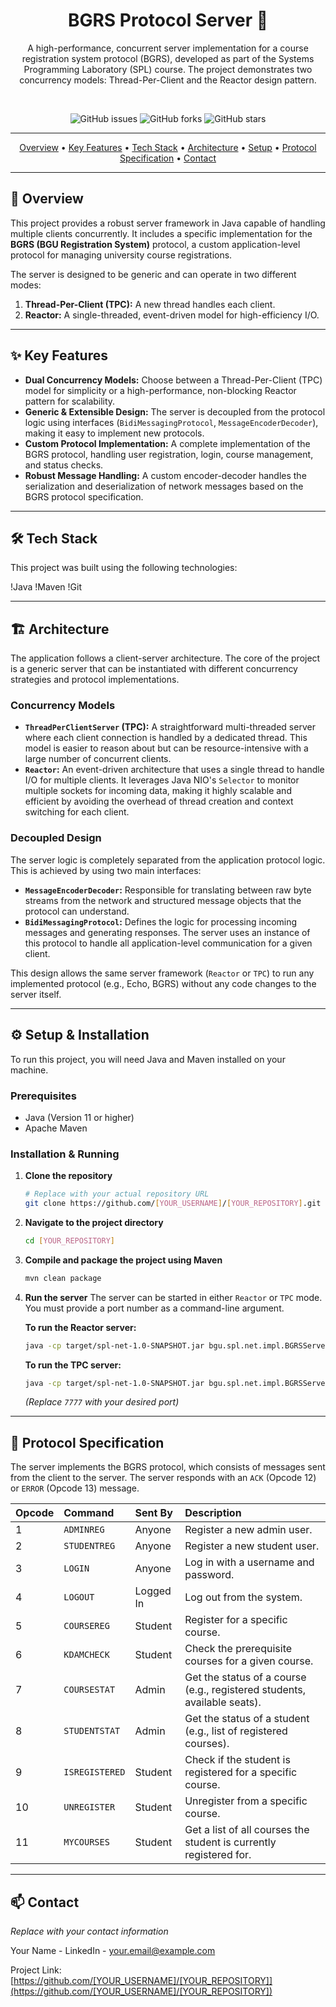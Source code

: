 <div align="center">
  
# BGRS Protocol Server 🚀

A high-performance, concurrent server implementation for a course registration system protocol (BGRS), developed as part of the Systems Programming Laboratory (SPL) course. The project demonstrates two concurrency models: Thread-Per-Client and the Reactor design pattern.

<br/>

<!-- Replace [YOUR_USERNAME]/[YOUR_REPOSITORY] with your actual GitHub user and repo name -->
![GitHub issues](https://img.shields.io/github/issues/[YOUR_USERNAME]/[YOUR_REPOSITORY]?style=for-the-badge&color=brightgreen)
![GitHub forks](https://img.shields.io/github/forks/[YOUR_USERNAME]/[YOUR_REPOSITORY]?style=for-the-badge&color=blue)
![GitHub stars](https://img.shields.io/github/stars/[YOUR_USERNAME]/[YOUR_REPOSITORY]?style=for-the-badge&color=yellow)

</div>

---

<p align="center">
  <a href="#-overview">Overview</a> •
  <a href="#-key-features">Key Features</a> •
  <a href="#-tech-stack">Tech Stack</a> •
  <a href="#-architecture">Architecture</a> •
  <a href="#-setup--installation">Setup</a> •
  <a href="#-protocol-specification">Protocol Specification</a> •
  <a href="#-contact">Contact</a>
</p>

---

## 📖 Overview
This project provides a robust server framework in Java capable of handling multiple clients concurrently. It includes a specific implementation for the **BGRS (BGU Registration System)** protocol, a custom application-level protocol for managing university course registrations.

The server is designed to be generic and can operate in two different modes:
1.  **Thread-Per-Client (TPC):** A new thread handles each client.
2.  **Reactor:** A single-threaded, event-driven model for high-efficiency I/O.

---

## ✨ Key Features
*   **Dual Concurrency Models:** Choose between a Thread-Per-Client (TPC) model for simplicity or a high-performance, non-blocking Reactor pattern for scalability.
*   **Generic & Extensible Design:** The server is decoupled from the protocol logic using interfaces (`BidiMessagingProtocol`, `MessageEncoderDecoder`), making it easy to implement new protocols.
*   **Custom Protocol Implementation:** A complete implementation of the BGRS protocol, handling user registration, login, course management, and status checks.
*   **Robust Message Handling:** A custom encoder-decoder handles the serialization and deserialization of network messages based on the BGRS protocol specification.

---

## 🛠️ Tech Stack
This project was built using the following technologies:

!Java
!Maven
!Git

---

## 🏗️ Architecture
The application follows a client-server architecture. The core of the project is a generic server that can be instantiated with different concurrency strategies and protocol implementations.

### Concurrency Models
*   **`ThreadPerClientServer` (TPC):** A straightforward multi-threaded server where each client connection is handled by a dedicated thread. This model is easier to reason about but can be resource-intensive with a large number of concurrent clients.
*   **`Reactor`:** An event-driven architecture that uses a single thread to handle I/O for multiple clients. It leverages Java NIO's `Selector` to monitor multiple sockets for incoming data, making it highly scalable and efficient by avoiding the overhead of thread creation and context switching for each client.

### Decoupled Design
The server logic is completely separated from the application protocol logic. This is achieved by using two main interfaces:
*   **`MessageEncoderDecoder`:** Responsible for translating between raw byte streams from the network and structured message objects that the protocol can understand.
*   **`BidiMessagingProtocol`:** Defines the logic for processing incoming messages and generating responses. The server uses an instance of this protocol to handle all application-level communication for a given client.

This design allows the same server framework (`Reactor` or `TPC`) to run any implemented protocol (e.g., Echo, BGRS) without any code changes to the server itself.

---

## ⚙️ Setup & Installation
To run this project, you will need Java and Maven installed on your machine.

### Prerequisites
*   Java (Version 11 or higher)
*   Apache Maven

### Installation & Running
1.  **Clone the repository**
    ```bash
    # Replace with your actual repository URL
    git clone https://github.com/[YOUR_USERNAME]/[YOUR_REPOSITORY].git
    ```
2.  **Navigate to the project directory**
    ```bash
    cd [YOUR_REPOSITORY]
    ```
3.  **Compile and package the project using Maven**
    ```bash
    mvn clean package
    ```
4.  **Run the server**
    The server can be started in either `Reactor` or `TPC` mode. You must provide a port number as a command-line argument.

    **To run the Reactor server:**
    ```bash
    java -cp target/spl-net-1.0-SNAPSHOT.jar bgu.spl.net.impl.BGRSServer.ReactorMain 7777
    ```

    **To run the TPC server:**
    ```bash
    java -cp target/spl-net-1.0-SNAPSHOT.jar bgu.spl.net.impl.BGRSServer.TPCMain 7777
    ```
    *(Replace `7777` with your desired port)*

---

## 📜 Protocol Specification
The server implements the BGRS protocol, which consists of messages sent from the client to the server. The server responds with an `ACK` (Opcode 12) or `ERROR` (Opcode 13) message.

| Opcode | Command        | Sent By | Description                                                              |
|:-------|:---------------|:--------|:-------------------------------------------------------------------------|
| 1      | `ADMINREG`     | Anyone  | Register a new admin user.                                               |
| 2      | `STUDENTREG`   | Anyone  | Register a new student user.                                             |
| 3      | `LOGIN`        | Anyone  | Log in with a username and password.                                     |
| 4      | `LOGOUT`       | Logged In | Log out from the system.                                                 |
| 5      | `COURSEREG`    | Student | Register for a specific course.                                          |
| 6      | `KDAMCHECK`    | Student | Check the prerequisite courses for a given course.                       |
| 7      | `COURSESTAT`   | Admin   | Get the status of a course (e.g., registered students, available seats). |
| 8      | `STUDENTSTAT`  | Admin   | Get the status of a student (e.g., list of registered courses).          |
| 9      | `ISREGISTERED` | Student | Check if the student is registered for a specific course.                |
| 10     | `UNREGISTER`   | Student | Unregister from a specific course.                                       |
| 11     | `MYCOURSES`    | Student | Get a list of all courses the student is currently registered for.       |

---

## 📫 Contact
*Replace with your contact information*

Your Name - LinkedIn - your.email@example.com

Project Link: [https://github.com/[YOUR_USERNAME]/[YOUR_REPOSITORY]](https://github.com/[YOUR_USERNAME]/[YOUR_REPOSITORY])
